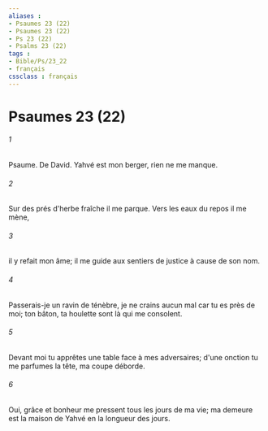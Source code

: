```yaml
---
aliases : 
- Psaumes 23 (22)
- Psaumes 23 (22)
- Ps 23 (22)
- Psalms 23 (22)
tags : 
- Bible/Ps/23_22
- français
cssclass : français
---
```


# Psaumes 23 (22)

###### 1
Psaume. De David. Yahvé est mon berger, rien ne me manque.
###### 2
Sur des prés d'herbe fraîche il me parque. Vers les eaux du repos il me mène,
###### 3
il y refait mon âme; il me guide aux sentiers de justice à cause de son nom.
###### 4
Passerais-je un ravin de ténèbre, je ne crains aucun mal car tu es près de moi; ton bâton, ta houlette sont là qui me consolent.
###### 5
Devant moi tu apprêtes une table face à mes adversaires; d'une onction tu me parfumes la tête, ma coupe déborde.
###### 6
Oui, grâce et bonheur me pressent tous les jours de ma vie; ma demeure est la maison de Yahvé en la longueur des jours.
